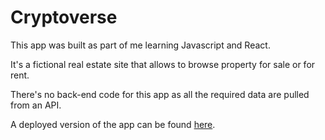 # Cryptoverse

This app was built as part of me learning Javascript and React.

It's a fictional real estate site that allows to browse property for sale or for rent.

There's no back-end code for this app as all the required data are pulled from an API.

A deployed version of the app can be found [here](https://realtor-zeta-three.vercel.app/).
